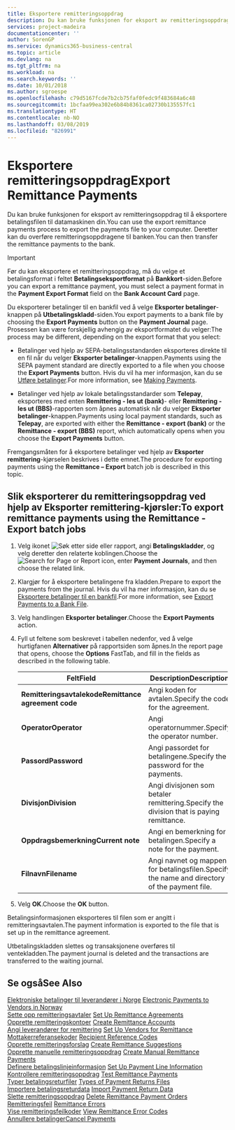 ```yaml
---
title: Eksportere remitteringsoppdrag
description: Du kan bruke funksjonen for eksport av remitteringsoppdrag til å eksportere betalingsfilen til datamaskinen din.
services: project-madeira
documentationcenter: ''
author: SorenGP
ms.service: dynamics365-business-central
ms.topic: article
ms.devlang: na
ms.tgt_pltfrm: na
ms.workload: na
ms.search.keywords: ''
ms.date: 10/01/2018
ms.author: sgroespe
ms.openlocfilehash: c79d5167fcde7b2cb75faf0fedc9f483684a6c48
ms.sourcegitcommit: 1bcfaa99ea302e6b84b8361ca02730b135557fc1
ms.translationtype: HT
ms.contentlocale: nb-NO
ms.lasthandoff: 03/08/2019
ms.locfileid: "826991"
---
```

# <a name="export-remittance-payments"></a><span data-ttu-id="dae1c-103">Eksportere remitteringsoppdrag</span><span class="sxs-lookup"><span data-stu-id="dae1c-103">Export Remittance Payments</span></span>
<span data-ttu-id="dae1c-104">Du kan bruke funksjonen for eksport av remitteringsoppdrag til å eksportere betalingsfilen til datamaskinen din.</span><span class="sxs-lookup"><span data-stu-id="dae1c-104">You can use the export remittance payments process to export the payments file to your computer.</span></span> <span data-ttu-id="dae1c-105">Deretter kan du overføre remitteringsoppdragene til banken.</span><span class="sxs-lookup"><span data-stu-id="dae1c-105">You can then transfer the remittance payments to the bank.</span></span>  

> [!IMPORTANT]  
>  <span data-ttu-id="dae1c-106">Før du kan eksportere et remitteringsoppdrag, må du velge et betalingsformat i feltet **Betalingseksportformat** på **Bankkort**-siden.</span><span class="sxs-lookup"><span data-stu-id="dae1c-106">Before you can export a remittance payment, you must select a payment format in the **Payment Export Format** field on the **Bank Account Card** page.</span></span>  

<span data-ttu-id="dae1c-107">Du eksporterer betalinger til en bankfil ved å velge **Eksporter betalinger**-knappen på **Utbetalingskladd**-siden.</span><span class="sxs-lookup"><span data-stu-id="dae1c-107">You export payments to a bank file by choosing the **Export Payments** button on the **Payment Journal** page.</span></span> <span data-ttu-id="dae1c-108">Prosessen kan være forskjellig avhengig av eksportformatet du velger:</span><span class="sxs-lookup"><span data-stu-id="dae1c-108">The process may be different, depending on the export format that you select:</span></span>  

- <span data-ttu-id="dae1c-109">Betalinger ved hjelp av SEPA-betalingsstandarden eksporteres direkte til en fil når du velger **Eksporter betalinger**-knappen.</span><span class="sxs-lookup"><span data-stu-id="dae1c-109">Payments using the SEPA payment standard are directly exported to a file when you choose the **Export Payments** button.</span></span> <span data-ttu-id="dae1c-110">Hvis du vil ha mer informasjon, kan du se [Utføre betalinger](../../payables-make-payments.md).</span><span class="sxs-lookup"><span data-stu-id="dae1c-110">For more information, see [Making Payments](../../payables-make-payments.md).</span></span>  

- <span data-ttu-id="dae1c-111">Betalinger ved hjelp av lokale betalingsstandarder som **Telepay**, eksporteres med enten **Remittering - les ut (bank)**- eller **Remittering - les ut (BBS)**-rapporten som åpnes automatisk når du velger **Eksporter betalinger**-knappen.</span><span class="sxs-lookup"><span data-stu-id="dae1c-111">Payments using local payment standards, such as **Telepay**, are exported with either the **Remittance - export (bank)** or the **Remittance - export (BBS)** report, which automatically opens when you choose the **Export Payments** button.</span></span>  

<span data-ttu-id="dae1c-112">Fremgangsmåten for å eksportere betalinger ved hjelp av **Eksporter remittering**-kjørselen beskrives i dette emnet.</span><span class="sxs-lookup"><span data-stu-id="dae1c-112">The procedure for exporting payments using the **Remittance – Export** batch job is described in this topic.</span></span>  

## <a name="to-export-remittance-payments-using-the-remittance---export-batch-jobs"></a><span data-ttu-id="dae1c-113">Slik eksporterer du remitteringsoppdrag ved hjelp av Eksporter remittering-kjørsler:</span><span class="sxs-lookup"><span data-stu-id="dae1c-113">To export remittance payments using the Remittance - Export batch jobs</span></span>  

1.  <span data-ttu-id="dae1c-114">Velg ikonet ![Søk etter side eller rapport](../../media/ui-search/search_small.png "Søk etter side eller rapport"), angi **Betalingskladder**, og velg deretter den relaterte koblingen.</span><span class="sxs-lookup"><span data-stu-id="dae1c-114">Choose the ![Search for Page or Report](../../media/ui-search/search_small.png "Search for Page or Report icon") icon, enter **Payment Journals**, and then choose the related link.</span></span>  
2.  <span data-ttu-id="dae1c-115">Klargjør for å eksportere betalingene fra kladden.</span><span class="sxs-lookup"><span data-stu-id="dae1c-115">Prepare to export the payments from the journal.</span></span> <span data-ttu-id="dae1c-116">Hvis du vil ha mer informasjon, kan du se [Eksportere betalinger til en bankfil](../../payables-how-export-payments-bank-file.md).</span><span class="sxs-lookup"><span data-stu-id="dae1c-116">For more information, see [Export Payments to a Bank File](../../payables-how-export-payments-bank-file.md).</span></span>  
3.  <span data-ttu-id="dae1c-117">Velg handlingen **Eksporter betalinger**.</span><span class="sxs-lookup"><span data-stu-id="dae1c-117">Choose the **Export Payments** action.</span></span>  
4.  <span data-ttu-id="dae1c-118">Fyll ut feltene som beskrevet i tabellen nedenfor, ved å velge hurtigfanen **Alternativer** på rapportsiden som åpnes.</span><span class="sxs-lookup"><span data-stu-id="dae1c-118">In the report page that opens, choose the **Options** FastTab, and fill in the fields as described in the following table.</span></span>  

    |<span data-ttu-id="dae1c-119">Felt</span><span class="sxs-lookup"><span data-stu-id="dae1c-119">Field</span></span>|<span data-ttu-id="dae1c-120">Description</span><span class="sxs-lookup"><span data-stu-id="dae1c-120">Description</span></span>|  
    |---------------------------------|---------------------------------------|  
    |<span data-ttu-id="dae1c-121">**Remitteringsavtalekode**</span><span class="sxs-lookup"><span data-stu-id="dae1c-121">**Remittance agreement code**</span></span>|<span data-ttu-id="dae1c-122">Angi koden for avtalen.</span><span class="sxs-lookup"><span data-stu-id="dae1c-122">Specify the code for the agreement.</span></span>|  
    |<span data-ttu-id="dae1c-123">**Operator**</span><span class="sxs-lookup"><span data-stu-id="dae1c-123">**Operator**</span></span>|<span data-ttu-id="dae1c-124">Angi operatornummer.</span><span class="sxs-lookup"><span data-stu-id="dae1c-124">Specify the operator number.</span></span>|  
    |<span data-ttu-id="dae1c-125">**Passord**</span><span class="sxs-lookup"><span data-stu-id="dae1c-125">**Password**</span></span>|<span data-ttu-id="dae1c-126">Angi passordet for betalingene.</span><span class="sxs-lookup"><span data-stu-id="dae1c-126">Specify the password for the payments.</span></span>|  
    |<span data-ttu-id="dae1c-127">**Divisjon**</span><span class="sxs-lookup"><span data-stu-id="dae1c-127">**Division**</span></span>|<span data-ttu-id="dae1c-128">Angi divisjonen som betaler remittering.</span><span class="sxs-lookup"><span data-stu-id="dae1c-128">Specify the division that is paying remittance.</span></span>|  
    |<span data-ttu-id="dae1c-129">**Oppdragsbemerkning**</span><span class="sxs-lookup"><span data-stu-id="dae1c-129">**Current note**</span></span>|<span data-ttu-id="dae1c-130">Angi en bemerkning for betalingen.</span><span class="sxs-lookup"><span data-stu-id="dae1c-130">Specify a note for the payment.</span></span>|  
    |<span data-ttu-id="dae1c-131">**Filnavn**</span><span class="sxs-lookup"><span data-stu-id="dae1c-131">**Filename**</span></span>|<span data-ttu-id="dae1c-132">Angi navnet og mappen for betalingsfilen.</span><span class="sxs-lookup"><span data-stu-id="dae1c-132">Specify the name and directory of the payment file.</span></span>|  

5.  <span data-ttu-id="dae1c-133">Velg **OK**.</span><span class="sxs-lookup"><span data-stu-id="dae1c-133">Choose the **OK** button.</span></span>  

<span data-ttu-id="dae1c-134">Betalingsinformasjonen eksporteres til filen som er angitt i remitteringsavtalen.</span><span class="sxs-lookup"><span data-stu-id="dae1c-134">The payment information is exported to the file that is set up in the remittance agreement.</span></span>  

<span data-ttu-id="dae1c-135">Utbetalingskladden slettes og transaksjonene overføres til ventekladden.</span><span class="sxs-lookup"><span data-stu-id="dae1c-135">The payment journal is deleted and the transactions are transferred to the waiting journal.</span></span>  

## <a name="see-also"></a><span data-ttu-id="dae1c-136">Se også</span><span class="sxs-lookup"><span data-stu-id="dae1c-136">See Also</span></span>  
 <span data-ttu-id="dae1c-137">[Elektroniske betalinger til leverandører i Norge](electronic-payments-to-vendors-in-norway.md) </span><span class="sxs-lookup"><span data-stu-id="dae1c-137">[Electronic Payments to Vendors in Norway](electronic-payments-to-vendors-in-norway.md) </span></span>  
 <span data-ttu-id="dae1c-138">[Sette opp remitteringsavtaler](how-to-set-up-remittance-agreements.md) </span><span class="sxs-lookup"><span data-stu-id="dae1c-138">[Set Up Remittance Agreements](how-to-set-up-remittance-agreements.md) </span></span>  
 <span data-ttu-id="dae1c-139">[Opprette remitteringskontoer](how-to-create-remittance-accounts.md) </span><span class="sxs-lookup"><span data-stu-id="dae1c-139">[Create Remittance Accounts](how-to-create-remittance-accounts.md) </span></span>  
 <span data-ttu-id="dae1c-140">[Angi leverandører for remittering](how-to-set-up-vendors-for-remittance.md) </span><span class="sxs-lookup"><span data-stu-id="dae1c-140">[Set Up Vendors for Remittance](how-to-set-up-vendors-for-remittance.md) </span></span>  
 <span data-ttu-id="dae1c-141">[Mottakerreferansekoder](recipient-reference-codes.md) </span><span class="sxs-lookup"><span data-stu-id="dae1c-141">[Recipient Reference Codes](recipient-reference-codes.md) </span></span>  
 <span data-ttu-id="dae1c-142">[Opprette remitteringsforslag](how-to-create-remittance-suggestions.md) </span><span class="sxs-lookup"><span data-stu-id="dae1c-142">[Create Remittance Suggestions](how-to-create-remittance-suggestions.md) </span></span>  
 <span data-ttu-id="dae1c-143">[Opprette manuelle remitteringsoppdrag](how-to-create-manual-remittance-payments.md) </span><span class="sxs-lookup"><span data-stu-id="dae1c-143">[Create Manual Remittance Payments](how-to-create-manual-remittance-payments.md) </span></span>  
 <span data-ttu-id="dae1c-144">[Definere betalingslinjeinformasjon](how-to-set-up-payment-line-information.md) </span><span class="sxs-lookup"><span data-stu-id="dae1c-144">[Set Up Payment Line Information](how-to-set-up-payment-line-information.md) </span></span>  
 <span data-ttu-id="dae1c-145">[Kontrollere remitteringsoppdrag](how-to-test-remittance-payments.md) </span><span class="sxs-lookup"><span data-stu-id="dae1c-145">[Test Remittance Payments](how-to-test-remittance-payments.md) </span></span>  
 <span data-ttu-id="dae1c-146">[Typer betalingsreturfiler](types-of-payment-returns-files.md) </span><span class="sxs-lookup"><span data-stu-id="dae1c-146">[Types of Payment Returns Files](types-of-payment-returns-files.md) </span></span>  
 <span data-ttu-id="dae1c-147">[Importere betalingsreturdata](how-to-import-payment-return-data.md) </span><span class="sxs-lookup"><span data-stu-id="dae1c-147">[Import Payment Return Data](how-to-import-payment-return-data.md) </span></span>  
 <span data-ttu-id="dae1c-148">[Slette remitteringsoppdrag](how-to-delete-remittance-payment-orders.md) </span><span class="sxs-lookup"><span data-stu-id="dae1c-148">[Delete Remittance Payment Orders](how-to-delete-remittance-payment-orders.md) </span></span>  
 <span data-ttu-id="dae1c-149">[Remitteringsfeil](remittance-errors.md) </span><span class="sxs-lookup"><span data-stu-id="dae1c-149">[Remittance Errors](remittance-errors.md) </span></span>  
 <span data-ttu-id="dae1c-150">[Vise remitteringsfeilkoder](how-to-view-remittance-error-codes.md) </span><span class="sxs-lookup"><span data-stu-id="dae1c-150">[View Remittance Error Codes](how-to-view-remittance-error-codes.md) </span></span>  
 [<span data-ttu-id="dae1c-151">Annullere betalinger</span><span class="sxs-lookup"><span data-stu-id="dae1c-151">Cancel Payments</span></span>](how-to-cancel-payments.md)
